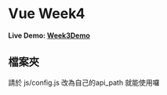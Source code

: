 # Vue Week4 

**Live Demo: [Week3Demo](https://potatoleee.github.io/vue-week3/)**

## 檔案夾
請於 js/config.js 改為自己的api_path 就能使用囉
 

